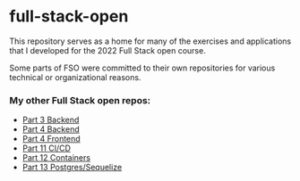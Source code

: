 # full-stack-open

This repository serves as a home for many of the exercises and applications that I developed for the 2022 Full Stack open course.

Some parts of FSO were committed to their own repositories for various technical or organizational reasons.

### My other Full Stack open repos:

* [Part 3 Backend](https://github.com/rpollard00/fso_phonebook_server)
* [Part 4 Backend](https://www.github.com/rpollard00/fso_bloglist)
* [Part 4 Frontend](https://www.github.com/rpollard00/fso_bloglist_fe)
* [Part 11 CI/CD](https://github.com/rpollard00/full-stack-open-pokedex)
* [Part 12 Containers](https://github.com/rpollard00/fso-containers)
* [Part 13 Postgres/Sequelize](https://github.com/rpollard00/blogs-psql)
